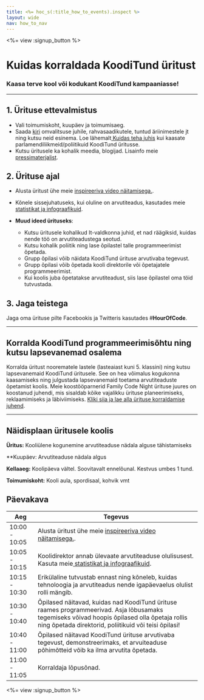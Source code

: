 ```yaml
---
title: <%= hoc_s(:title_how_to_events).inspect %>
layout: wide
nav: how_to_nav
---
```

<%= view :signup_button %>

# Kuidas korraldada KoodiTund üritust

### Kaasa terve kool või kodukant KoodiTund kampaaniasse!

---

## 1. Ürituse ettevalmistus

- Vali toimumiskoht, kuupäev ja toimumisaeg.
- Saada [kiri](https://hourofcode.com/promote/resources#sample-emails) omvalitsuse juhile, rahvasaadikutele, tuntud äriinimestele jt ning kutsu neid esinema. Loe lähemalt[ Kuidas teha juhis](<%=localized_file('/files/elected-official.pdf')%>) kui kaasate parlamendiliikmeid/poliitikuid KoodiTund üritusse.
- Kutsu üritusele ka kohalik meedia, blogijad. Lisainfo meie[ pressimaterjalist](<%= resolve_url('/promote/press-kit') %>).

## 2. Ürituse ajal

- Alusta üritust ühe meie [ inspireeriva video näitamisega.](<%= resolve_url('/promote/resources#videos') %>).
- Kõnele sissejuhatuseks, kui oluline on arvutiteadus, kasutades meie[ statistikat ja infograafikuid](<%= resolve_url('/promote/stats') %>).   
      
    
- **Muud ideed ürituseks**: 
    - Kutsu üritusele kohalikud It-valdkonna juhid, et nad räägiksid, kuidas nende töö on arvutiteadustega seotud.
    - Kutsu kohalik poliitik ning lase õpilastel talle programmeerimist õpetada.
    - Grupp õpilasi võib näidata KoodiTund ürituse arvutivaba tegevust.
    - Grupp õpilasi võib õpetada kooli direktorile või õpetajatele programmeerimist.
    - Kui koolis juba õpetatakse arvutiteadust, siis lase õpilastel oma töid tutvustada.

## 3. Jaga teistega

Jaga oma ürituse pilte Facebookis ja Twitteris kasutades #**HourOfCode**.

---

## Korralda KoodiTund programmeerimisõhtu ning kutsu lapsevanemad osalema

Korralda üritust noorematele lastele (lasteaiast kuni 5. klassini) ning kutsu lapsevanemaid KoodiTund üritusele. See on hea võimalus kogukonna kaasamiseks ning julgustada lapsevanemaid toetama arvutiteaduste õpetamist koolis. Meie koostööparnerid Family Code Night ürituse juures on koostanud juhendi, mis sisaldab kõike vajalikku ürituse planeerimiseks, reklaamimiseks ja läbiviimiseks. [Kliki siia ja lae alla ürituse korraldamise juhend](http://www.familycodenight.org/DownloadCodeDotOrg.html).

---

## Näidisplaan üritusele koolis

**Üritus:** Kooliülene kogunemine arvutiteaduse nädala alguse tähistamiseks

**Kuupäev: Arvutiteaduse nädala algus</p> 

**Kellaaeg:** Koolipäeva vältel. Soovitavalt ennelõunal. Kestvus umbes 1 tund.

**Toimumiskoht:** Kooli aula, spordisaal, kohvik vmt

## Päevakava

| Aeg           | Tegevus                                                                                                                                                                                               |
| ------------- | ----------------------------------------------------------------------------------------------------------------------------------------------------------------------------------------------------- |
| 10:00 - 10:05 | Alusta üritust ühe meie [ inspireeriva video näitamisega.](<%= resolve_url('/promote/resources#videos') %>).                                                                                            |
| 10:05 - 10:15 | Koolidirektor annab ülevaate arvutiteaduse olulisusest. Kasuta meie[ statistikat ja infograafikuid](<%= resolve_url('/promote/stats') %>).                                                              |
| 10:15 - 10:30 | Erikülaline tutvustab ennast ning kõneleb, kuidas tehnoloogia ja arvutiteadus nende igapäevaelus olulist rolli mängib.                                                                                |
| 10:30 - 10:40 | Õpilased näitavad, kuidas nad KoodiTund ürituse raames programmeerivad. Asja lõbusamaks tegemiseks võivad hoopis õpilased olla õpetaja rollis ning õpetada direktorid, poliitikuid või teisi õpilasi! |
| 10:40 - 11:00 | Õpilased näitavad KoodiTund ürituse arvutivaba tegevust, demonstreerimaks, et arvuiteaduse põhimõtteid võib ka ilma arvutita õpetada.                                                                 |
| 11:00 - 11:05 | Korraldaja lõpusõnad.                                                                                                                                                                                 |

<%= view :signup_button %>
